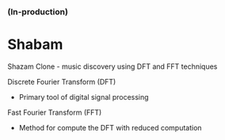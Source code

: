### (In-production)
# Shabam
Shazam Clone - music discovery using DFT and FFT techniques

Discrete Fourier Transform (DFT)
- Primary tool of digital signal processing

Fast Fourier Transform (FFT)
- Method for compute the DFT with reduced computation
